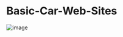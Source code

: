 # Basic-Car-Web-Sites

![image](https://user-images.githubusercontent.com/105923196/196163946-1c2d7a0a-ad64-4733-9e61-375a929b826d.png)
